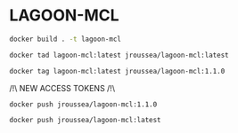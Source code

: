 # LAGOON-MCL

```bash
docker build . -t lagoon-mcl
```

```bash
docker tad lagoon-mcl:latest jroussea/lagoon-mcl:latest

docker tag lagoon-mcl:latest jroussea/lagoon-mcl:1.1.0
```

/!\ NEW ACCESS TOKENS /!\

```bash
docker push jroussea/lagoon-mcl:1.1.0

docker push jroussea/lagoon-mcl:latest
```

